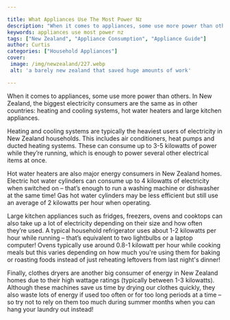 ```yaml
---

title: What Appliances Use The Most Power Nz
description: "When it comes to appliances, some use more power than others. In New Zealand, the biggest electricity consumers are the same as in...check it out to learn"
keywords: appliances use most power nz
tags: ["New Zealand", "Appliance Consumption", "Appliance Guide"]
author: Curtis
categories: ["Household Appliances"]
cover: 
 image: /img/newzealand/227.webp
 alt: 'a barely new zealand that saved huge amounts of work'

---
```


When it comes to appliances, some use more power than others. In New Zealand, the biggest electricity consumers are the same as in other countries: heating and cooling systems, hot water heaters and large kitchen appliances. 

Heating and cooling systems are typically the heaviest users of electricity in New Zealand households. This includes air conditioners, heat pumps and ducted heating systems. These can consume up to 3-5 kilowatts of power while they’re running, which is enough to power several other electrical items at once. 

Hot water heaters are also major energy consumers in New Zealand homes. Electric hot water cylinders can consume up to 4 kilowatts of electricity when switched on – that’s enough to run a washing machine or dishwasher at the same time! Gas hot water cylinders may be less efficient but still use an average of 2 kilowatts per hour when operating. 

Large kitchen appliances such as fridges, freezers, ovens and cooktops can also take up a lot of electricity depending on their size and how often they’re used. A typical household refrigerator uses about 1-2 kilowatts per hour while running – that’s equivalent to two lightbulbs or a laptop computer! Ovens typically use around 0.8-1 kilowatt per hour while cooking meals but this varies depending on how much you're using them for baking or roasting foods instead of just reheating leftovers from last night's dinner! 

Finally, clothes dryers are another big consumer of energy in New Zealand homes due to their high wattage ratings (typically between 1-3 kilowatts). Although these machines save us time by drying our clothes quickly, they also waste lots of energy if used too often or for too long periods at a time – so try not to rely on them too much during summer months when you can hang your laundry out instead!
